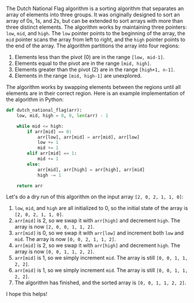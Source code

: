 The Dutch National Flag algorithm is a sorting algorithm that separates an array of elements into three groups. It was originally designed to sort an array of 0s, 1s, and 2s, but can be extended to sort arrays with more than three distinct elements. The algorithm works by maintaining three pointers: `low`, `mid`, and `high`. The `low` pointer points to the beginning of the array, the `mid` pointer scans the array from left to right, and the `high` pointer points to the end of the array. The algorithm partitions the array into four regions:

1. Elements less than the pivot (0) are in the range `[low, mid-1]`.
2. Elements equal to the pivot are in the range `[mid, high]`.
3. Elements greater than the pivot (2) are in the range `[high+1, n-1]`.
4. Elements in the range `[mid, high-1]` are unexplored.

The algorithm works by swapping elements between the regions until all elements are in their correct region. Here is an example implementation of the algorithm in Python:

```python
def dutch_national_flag(arr):
    low, mid, high = 0, 0, len(arr) - 1

    while mid <= high:
        if arr[mid] == 0:
            arr[low], arr[mid] = arr[mid], arr[low]
            low += 1
            mid += 1
        elif arr[mid] == 1:
            mid += 1
        else:
            arr[mid], arr[high] = arr[high], arr[mid]
            high -= 1

    return arr
```

Let's do a dry run of this algorithm on the input array `[2, 0, 2, 1, 1, 0]`:

1. `low`, `mid`, and `high` are all initialized to 0, so the initial state of the array is `[2, 0, 2, 1, 1, 0]`.
2. `arr[mid]` is 2, so we swap it with `arr[high]` and decrement `high`. The array is now `[2, 0, 0, 1, 1, 2]`.
3. `arr[mid]` is 0, so we swap it with `arr[low]` and increment both `low` and `mid`. The array is now `[0, 0, 2, 1, 1, 2]`.
4. `arr[mid]` is 2, so we swap it with `arr[high]` and decrement `high`. The array is now `[0, 0, 1, 1, 2, 2]`.
5. `arr[mid]` is 1, so we simply increment `mid`. The array is still `[0, 0, 1, 1, 2, 2]`.
6. `arr[mid]` is 1, so we simply increment `mid`. The array is still `[0, 0, 1, 1, 2, 2]`.
7. The algorithm has finished, and the sorted array is `[0, 0, 1, 1, 2, 2]`.

I hope this helps!